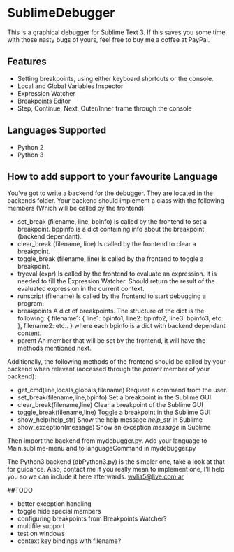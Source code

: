# SublimeDebugger

This is a graphical debugger for Sublime Text 3.
If this saves you some time with those nasty bugs of yours, feel free to buy me a coffee at PayPal.

## Features

* Setting breakpoints, using either keyboard shortcuts or the console.
* Local and Global Variables Inspector
* Expression Watcher
* Breakpoints Editor
* Step, Continue, Next, Outer/Inner frame through the console

## Languages Supported

* Python 2
* Python 3

## How to add support to your favourite Language

You've got to write a backend for the debugger. They are located in the backends folder.
Your backend should implement a class with the following members (Which will be called by the frontend):

* set_break      (filename, line, bpinfo)
 Is called by the frontend to set a breakpoint. bppinfo is a dict containing info about the breakpoint (backend dependant).
* clear_break    (filename, line)
 Is called by the frontend to clear a breakpoint.
* toggle_break   (filename, line)
 Is called by the frontend to toggle a breakpoint.
* tryeval        (expr)
 Is called by the frontend to evaluate an expression. It is needed to fill the Expression Watcher. Should return the result of the evaluated expression in the current context.
* runscript      (filename)
 Is called by the frontend to start debugging a program.
* breakpoints
 A dict of breakpoints. The structure of the dict is the following:
 {
  filename1:
  {
   line1: bpinfo1,
   line2: bpinfo2,
   line3: bpinfo3,
   etc..
  },
  filename2:
   etc..
 }
where each bpinfo is a dict with backend dependant content.
* parent
 An member that will be set by the frontend, it will have the methods mentioned next.

Additionally, the following methods of the frontend should be called by your backend when relevant (accessed through the *parent* member of your backend):

* get_cmd(line,locals,globals,filename)
 Request a command from the user.
* set_break(filename,line,bpinfo)
 Set a breakpoint in the Sublime GUI
* clear_break(filename,line)
 Clear a breakpoint of the Sublime GUI
* toggle_break(filename,line)
 Toggle a breakpoint in the Sublime GUI
* show_help(help_str)
 Show the help message *help_str* in Sublime
* show_exception(message)
 Show an exception *message* in Sublime

Then import the backend from mydebugger.py. Add your language to Main.sublime-menu and to languageCommand in mydebugger.py

The Python3 backend (dbPython3.py) is the simpler one, take a look at that for guidance. Also, contact me if you really mean to implement one, I'll help you so we can include it here afterwards. wvlia5@live.com.ar

##TODO

* better exception handling
* toggle hide special members 
* configuring breakpoints from Breakpoints Watcher?
* multifile support
* test on windows
* context key bindings with filename?